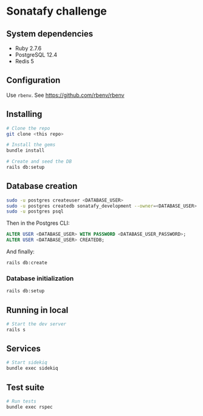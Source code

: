 # Sonatafy challenge

## System dependencies

- Ruby 2.7.6
- PostgreSQL 12.4
- Redis 5

## Configuration

Use `rbenv`. See https://github.com/rbenv/rbenv

## Installing

```sh
# Clone the repo
git clone <this repo>

# Install the gems
bundle install

# Create and seed the DB
rails db:setup
```

## Database creation

```sh
sudo -u postgres createuser <DATABASE_USER>
sudo -u postgres createdb sonatafy_development --owner=<DATABASE_USER>
sudo -u postgres psql
```

Then in the Postgres CLI:

```sql
ALTER USER <DATABASE_USER> WITH PASSWORD <DATABASE_USER_PASSWORD>;
ALTER USER <DATABASE_USER> CREATEDB;
```

And finally:

```sh
rails db:create
```

### Database initialization

```sh
rails db:setup
```

## Running in local

```sh
# Start the dev server
rails s
```

## Services

```sh
# Start sidekiq
bundle exec sidekiq
```

## Test suite

```sh
# Run tests
bundle exec rspec
```
